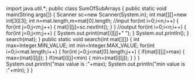 import java.util.*;
public class SumOfSubArrays {
    public static void main(String args[])
    {
       Scanner sc=new Scanner(System.in);
       int mat[][]=new int[3][3];
       int n=mat.length,m=mat[0].length;
       //input
       for(int i=0;i<n;i++)
       {
        for(int j=0;j<m;j++)
        {
            mat[i][j]=sc.nextInt();
        }
       }
       //output
       for(int i=0;i<n;i++)
       {
        for(int j=0;j<m;j++)
        {
            System.out.print(mat[i][j]+" ");
        }
        System.out.println();
       }
       search(mat);
   }
   public static void search(int mat[][])
   {
    int max=Integer.MIN_VALUE;
    int min=Integer.MAX_VALUE;
    for(int i=0;i<mat.length;i++)
       {
        for(int j=0;j<mat[0].length;j++)
        {
           if(mat[i][j]>max)
           {
            max=(mat[i][j]);
           }
           if(mat[i][j]<min)
           {
              min=(mat[i][j]);
           }
        }
       }
       System.out.println("max value is :"+max);
       System.out.println("min value is :"+min);
   }
}
